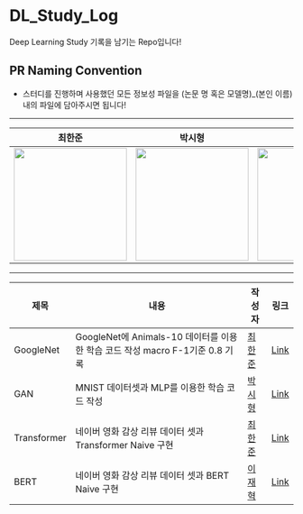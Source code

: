 # DL_Study_Log
Deep Learning Study 기록을 남기는 Repo입니다!

## PR Naming Convention
- 스터디를 진행하며 사용했던 모든 정보성 파일을 (논문 명 혹은 모델명)_(본인 이름)내의 파일에 담아주시면 됩니다!
---
|                                                                                      최한준                                                                                      |                                                            박시형                                                             |                                                          김윤종                                                           |                                                            이재혁                                                            |                                                            김다슬                                                             |                                                            
| :------------------------------------------------------------------------------------------------------------------------------------------------------------------------------: | :----------------------------------------------------------------------------------------------------------------------------: | :-----------------------------------------------------------------------------------------------------------------------: | :--------------------------------------------------------------------------------------------------------------------------: | :---------------------------------------------------------------------------------------------------------------------------: |
| <a href='https://github.com/gkswns3708'><img src='https://avatars.githubusercontent.com/u/62585503?v=4' width='200px'/></a> | <a href='https://github.com/sihyeong671'><img src='https://avatars.githubusercontent.com/u/77565951?v=4' width='200px'/></a> | <a href='https://github.com/kyj098707'><img src='https://avatars.githubusercontent.com/u/54027397?v=4' width='200px'/></a> | <a href='https://github.com/JaeHyeok-2'><img src='https://avatars.githubusercontent.com/u/89520646?v=4' width='200px'/></a> | <a href='https://github.com/Daseull'><img src='https://avatars.githubusercontent.com/u/59015764?v=4' width='200px'/></a> 

---
|제목|내용|작성자|링크|
|---|---|---|---|
|GoogleNet|GoogleNet에 Animals-10 데이터를 이용한 학습 코드 작성 macro F-1기준 0.8 기록|[최한준](https://github.com/gkswns3708)|[Link](https://github.com/gkswns3708/DL_Study_Log/tree/main/GoogleNet_Implment)|
|GAN|MNIST 데이터셋과 MLP를 이용한 학습 코드 작성|[박시형](https://github.com/sihyeong671)|[Link](https://gkswns3708.notion.site/GAN-c6c221c98a1f4060b9e2d3ca56f4cde8)
|Transformer|네이버 영화 감상 리뷰 데이터 셋과 Transformer Naive 구현|[최한준](https://github.com/gkswns3708)|[Link](https://gkswns3708.notion.site/Transformer-44078c0b76b04c29aa67b0145848a145)
|BERT|네이버 영화 감상 리뷰 데이터 셋과 BERT Naive 구현|[이재혁](https://github.com/JaeHyeok-2)|[Link](https://gkswns3708.notion.site/BERT-c638086dde90428cb9daed71d373c18f)
